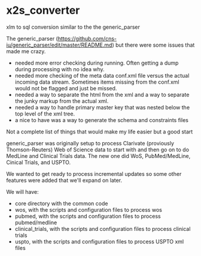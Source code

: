 # x2s_converter
xlm to sql conversion similar to the the generic_parser

The generic_parser (https://github.com/cns-iu/generic_parser/edit/master/README.md) but there were some issues that made me crazy.   
- needed more error checking during running.  Often getting a dump during processing with no idea why.
- needed more checking of the meta data conf.xml file versus the actual incoming data stream.  Sometimes items missing from the conf.xml would not be flagged and just be missed.
- needed a way to separate the html from the xml and a way to separate the junky markup from the actual xml.
- needed a way to handle primary master key that was nested below the top level of the xml tree.
- a nice to have was a way to generate the schema and constraints files

Not a complete list of things that would make my life easier but a good start

generic_parser was originally setup to process Clarivate (proviously Thomson-Reuters) Web of Science data to start with and then go on to do MedLine and Clinical Trials data.  The new one did WoS, PubMed/MedLine, Cinical Trials, and USPTO.

We wanted to get ready to process incremental updates so some other features were added that we'll expand on later.

We will have:
- core directory with the common code
- wos, with the scripts and configuration files to process wos
- pubmed, with the scripts and configuration files to process pubmed/medline
- clinical_trials, with the scripts and configuration files to process clinical trials
- uspto, with the scripts and configuration files to process USPTO xml files
